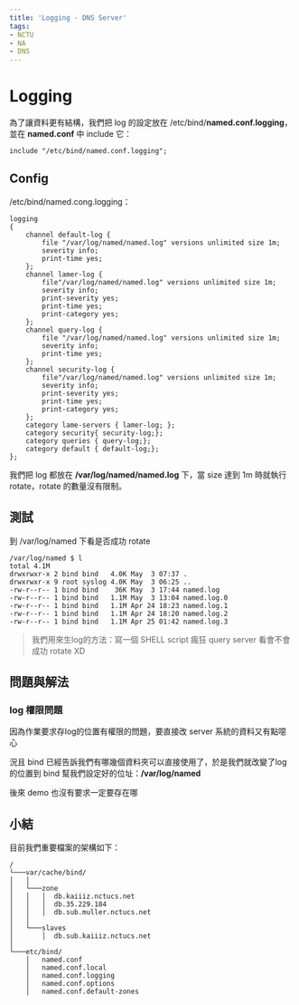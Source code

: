 ```yaml
---
title: 'Logging - DNS Server'
tags:
- NCTU
- NA
- DNS
---
```


# Logging

為了讓資料更有結構，我們把 log 的設定放在 /etc/bind/**named.conf.logging**，並在 **named.conf** 中 include 它：

```
include "/etc/bind/named.conf.logging";
```

## Config

/etc/bind/named.cong.logging：

```
logging
{
    channel default-log {
        file "/var/log/named/named.log" versions unlimited size 1m;
        severity info;
        print-time yes;
    };
    channel lamer-log {
        file"/var/log/named/named.log" versions unlimited size 1m;
        severity info;
        print-severity yes;
        print-time yes;
        print-category yes;
    };
    channel query-log {
        file "/var/log/named/named.log" versions unlimited size 1m;
        severity info;
        print-time yes;
    };
    channel security-log {
        file"/var/log/named/named.log" versions unlimited size 1m;
        severity info;
        print-severity yes;
        print-time yes;
        print-category yes;
    };
    category lame-servers { lamer-log; };
    category security{ security-log;};
    category queries { query-log;};
    category default { default-log;};
};
```

我們把 log 都放在 **/var/log/named/named.log** 下，當 size 達到 1m 時就執行 rotate，rotate 的數量沒有限制。

## 測試

到 /var/log/named 下看是否成功 rotate

```
/var/log/named $ l
total 4.1M
drwxrwxr-x 2 bind bind   4.0K May  3 07:37 .
drwxrwxr-x 9 root syslog 4.0K May  3 06:25 ..
-rw-r--r-- 1 bind bind    36K May  3 17:44 named.log
-rw-r--r-- 1 bind bind   1.1M May  3 13:04 named.log.0
-rw-r--r-- 1 bind bind   1.1M Apr 24 18:23 named.log.1
-rw-r--r-- 1 bind bind   1.1M Apr 24 18:20 named.log.2
-rw-r--r-- 1 bind bind   1.1M Apr 25 01:42 named.log.3
```

> 我們用來生log的方法：寫一個 SHELL script 瘋狂 query server 看會不會成功 rotate XD

## 問題與解法

### log 權限問題

因為作業要求存log的位置有權限的問題，要直接改 server 系統的資料又有點噁心

況且 bind 已經告訴我們有哪幾個資料夾可以直接使用了，於是我們就改變了log的位置到 bind 幫我們設定好的位址：**/var/log/named**

後來 demo 也沒有要求一定要存在哪

## 小結

目前我們重要檔案的架構如下：

```
/
└───var/cache/bind/
│   │
│   └───zone
│   │   │  db.kaiiiz.nctucs.net
│   │   │  db.35.229.184
│   │   │  db.sub.muller.nctucs.net
│   │
│   └───slaves
│       │  db.sub.kaiiiz.nctucs.net
│
└───etc/bind/
    │   named.conf
    │   named.conf.local
    │   named.conf.logging
    │   named.conf.options
    │   named.conf.default-zones
```